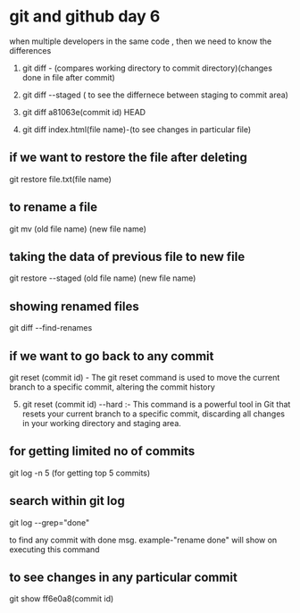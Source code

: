 # git and github day 6

when multiple developers in the same code , then we need to know the differences

1. git diff - (compares working directory to commit directory)(changes done in file after commit)

2. git diff --staged ( to see the differnece between staging to commit area)

3. git diff a81063e(commit id) HEAD

4. git diff index.html(file name)-(to see changes in particular file)

## if we want to restore the file after deleting
git restore file.txt(file name) 

## to rename a file
git mv (old file name) (new file name)

## taking the data of previous file to new file
git restore --staged (old file name) (new file name)

## showing renamed files
git diff --find-renames

## if we want to go back to any commit
git reset (commit id) - The git reset <commit id> command is used to move the current branch to a specific commit, altering the commit history


5. git reset (commit id) --hard :- This command is a powerful tool in Git that resets your current branch to a specific commit, discarding all changes in your working directory and staging area. 

## for getting limited no of commits
 git log -n 5 (for getting top 5 commits)

## search within git log
 git log --grep="done"

 to find any commit with done msg. example-"rename done" will show on executing this command

## to see changes in any particular commit
git show ff6e0a8(commit id)

